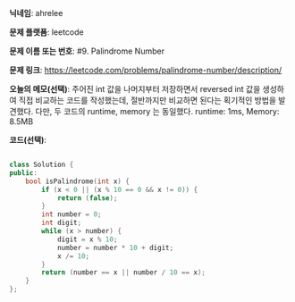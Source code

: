 **닉네임**: ahrelee

**문제 플랫폼**: leetcode

**문제 이름 또는 번호**: #9. Palindrome Number

**문제 링크**: https://leetcode.com/problems/palindrome-number/description/

**오늘의 메모(선택)**:
주어진 int 값을 나머지부터 저장하면서 reversed int 값을 생성하여 직접 비교하는 코드를 작성했는데,
절반까지만 비교하면 된다는 획기적인 방법을 발견했다.
다만, 두 코드의 runtime, memory 는 동일했다.
runtime: 1ms, Memory: 8.5MB

**코드(선택)**:

```cpp

class Solution {
public:
    bool isPalindrome(int x) {
        if (x < 0 || (x % 10 == 0 && x != 0)) {
            return (false);
        }
        int number = 0;
        int digit;
        while (x > number) {
            digit = x % 10;
            number = number * 10 + digit;
            x /= 10;
        }
        return (number == x || number / 10 == x);
    }
};

```
